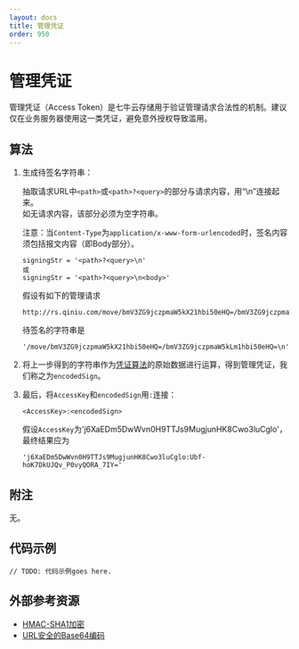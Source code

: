 ```yaml
---
layout: docs
title: 管理凭证
order: 950
---
```


<a id="access-token"></a>
# 管理凭证

管理凭证（Access Token）是七牛云存储用于验证管理请求合法性的机制。建议仅在业务服务器使用这一类凭证，避免意外授权导致滥用。  

<a id="access-token-algorithm"></a>
## 算法

1. 生成待签名字符串：  

	抽取请求URL中`<path>`或`<path>?<query>`的部分与请求内容，用“\n”连接起来。  
	如无请求内容，该部分必须为空字符串。  

    注意：当`Content-Type`为`application/x-www-form-urlencoded`时，签名内容须包括报文内容（即Body部分）。  

	```
    signingStr = '<path>?<query>\n'
    或
    signingStr = '<path>?<query>\n<body>'
	```

	假设有如下的管理请求  

	```
    http://rs.qiniu.com/move/bmV3ZG9jczpmaW5kX21hbi50eHQ=/bmV3ZG9jczpmaW5kLm1hbi50eHQ=
	```

	待签名的字符串是  

	```
    '/move/bmV3ZG9jczpmaW5kX21hbi50eHQ=/bmV3ZG9jczpmaW5kLm1hbi50eHQ=\n'
	```

2. 将上一步得到的字符串作为[凭证算法][tokenAlgorithmHref]的原始数据进行运算，得到管理凭证，我们称之为`encodedSign`。

3. 最后，将`AccessKey`和`encodedSign`用`:`连接：  

	```
    <AccessKey>:<encodedSign>
	```

    假设`AccessKey`为'j6XaEDm5DwWvn0H9TTJs9MugjunHK8Cwo3luCglo'，最终结果应为  

    
	```
    'j6XaEDm5DwWvn0H9TTJs9MugjunHK8Cwo3luCglo:Ubf-hoK7DkUJQv_P0vyQORA_7IY='
	```

<a id="access-token-remarks"></a>
## 附注

无。

<a id="access-token-samples"></a>
## 代码示例

```
// TODO: 代码示例goes here.
```

<a id="access-external-resources"></a>
## 外部参考资源

- [HMAC-SHA1加密][hmacSha1Href]
- [URL安全的Base64编码][urlsafeBase64Href]

[hmacSha1Href]:             http://en.wikipedia.org/wiki/Hash-based_message_authentication_code                  "HMAC-SHA1加密"
[urlsafeBase64Href]:        http://zh.wikipedia.org/wiki/Base64#.E5.9C.A8URL.E4.B8.AD.E7.9A.84.E5.BA.94.E7.94.A8 "URL安全的Base64编码"
[tokenAlgorithmHref]:		token-algorithm.html
